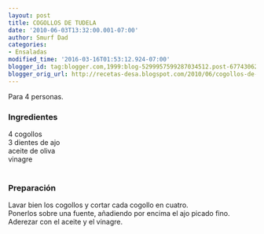 ```yaml
---
layout: post
title: COGOLLOS DE TUDELA
date: '2010-06-03T13:32:00.001-07:00'
author: Smurf Dad
categories:
- Ensaladas
modified_time: '2016-03-16T01:53:12.924-07:00'
blogger_id: tag:blogger.com,1999:blog-5299957599287034512.post-6774306279320654445
blogger_orig_url: http://recetas-desa.blogspot.com/2010/06/cogollos-de-tudela_3.html
---
```


Para 4 personas.<br /><h3>Ingredientes</h3>4 cogollos<br />3 dientes de ajo<br />aceite de oliva<br />vinagre<br /><br /><h3>Preparación</h3>Lavar bien los cogollos y cortar cada cogollo en cuatro.<br />Ponerlos sobre una fuente, añadiendo por encima el ajo picado fino.<br />Aderezar con el aceite y el vinagre.